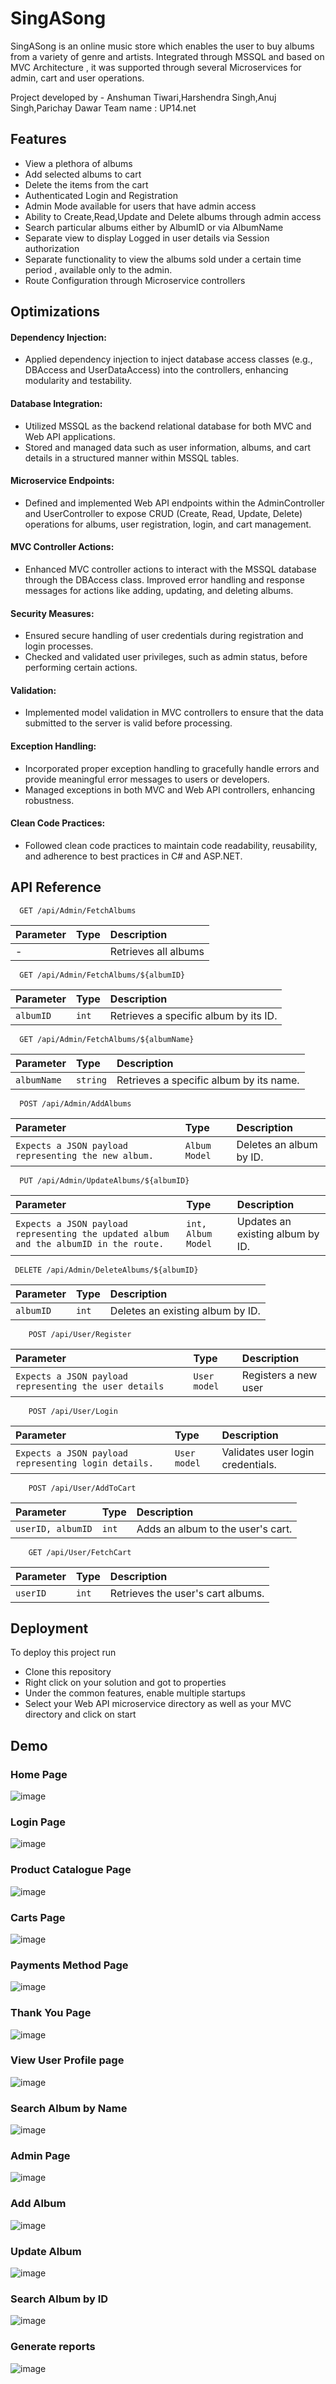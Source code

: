 
# SingASong

SingASong is an online music store which enables the user to buy albums from a variety of genre and artists. 
Integrated through MSSQL and based on MVC Architecture , it was supported through several Microservices for admin, cart and user operations.

Project developed by - Anshuman Tiwari,Harshendra Singh,Anuj Singh,Parichay Dawar
Team name : UP14.net


## Features

- View a plethora of albums 
- Add selected albums to cart
- Delete the items from the cart
- Authenticated Login and Registration
- Admin Mode available for users that have admin access
- Ability to Create,Read,Update and Delete albums through admin access
- Search particular albums either by AlbumID or via AlbumName
- Separate view to display Logged in user details via Session authorization
- Separate functionality to view the albums sold under a certain time period , available only to the admin.
- Route Configuration through Microservice controllers


## Optimizations

#### Dependency Injection: 
- Applied dependency injection to inject database access classes (e.g., DBAccess and UserDataAccess) into the controllers, enhancing modularity and testability.
####  Database Integration:
 - Utilized MSSQL as the backend relational database for both MVC and Web API applications.
- Stored and managed data such as user information, albums, and cart details in a structured manner within MSSQL tables.
####  Microservice Endpoints:
- Defined and implemented Web API endpoints within the AdminController and UserController to expose CRUD (Create, Read, Update, Delete) operations for albums, user registration, login, and cart management.
#### MVC Controller Actions:
- Enhanced MVC controller actions to interact with the MSSQL database through the DBAccess class.
Improved error handling and response messages for actions like adding, updating, and deleting albums.

#### Security Measures:

 - Ensured secure handling of user credentials during registration and login processes.
 - Checked and validated user privileges, such as admin status, before performing certain actions.

 #### Validation:
 - Implemented model validation in MVC controllers to ensure that the data submitted to the server is valid before processing.

#### Exception Handling:

 - Incorporated proper exception handling to gracefully handle errors and provide meaningful error messages to users or developers.
 - Managed exceptions in both MVC and Web API controllers, enhancing robustness.

 #### Clean Code Practices:

 - Followed clean code practices to maintain code readability, reusability, and adherence to best practices in C# and ASP.NET.
## API Reference


```http
  GET /api/Admin/FetchAlbums
```

| Parameter | Type     | Description                |
| :-------- | :------- | :------------------------- |
|       -|  | Retrieves all albums |


```http
  GET /api/Admin/FetchAlbums/${albumID}
```

| Parameter | Type     | Description                       |
| :-------- | :------- | :-------------------------------- |
| `albumID`      | `int` | Retrieves a specific album by its ID.|


```http
  GET /api/Admin/FetchAlbums/${albumName}
```

| Parameter | Type     | Description                       |
| :-------- | :------- | :-------------------------------- |
| `albumName`      | `string` | Retrieves a specific album by its name.|


```http
  POST /api/Admin/AddAlbums
```

| Parameter | Type     | Description                       |
| :-------- | :------- | :-------------------------------- |
| `Expects a JSON payload representing the new album.`      | `Album Model` | Deletes an album by ID.|


```http
  PUT /api/Admin/UpdateAlbums/${albumID}
```

| Parameter | Type     | Description                       |
| :-------- | :------- | :-------------------------------- |
| `Expects a JSON payload representing the updated album and the albumID in the route.`      | `int, Album Model` |Updates an existing album by ID.|


```http
 DELETE /api/Admin/DeleteAlbums/${albumID}
```

| Parameter | Type     | Description                       |
| :-------- | :------- | :-------------------------------- |
| `albumID`      | `int` |Deletes an existing album by ID.|



```http
    POST /api/User/Register
```

| Parameter | Type     | Description                       |
| :-------- | :------- | :-------------------------------- |
| `Expects a JSON payload representing the user details`      | `User model` |Registers a new user|




```http
    POST /api/User/Login
```

| Parameter | Type     | Description                       |
| :-------- | :------- | :-------------------------------- |
| `Expects a JSON payload representing login details.`      | `User model` | Validates user login credentials.|



```http
    POST /api/User/AddToCart
```

| Parameter | Type     | Description                       |
| :-------- | :------- | :-------------------------------- |
| `userID, albumID`      | `int` | Adds an album to the user's cart.|



```http
    GET /api/User/FetchCart
```

| Parameter | Type     | Description                       |
| :-------- | :------- | :-------------------------------- |
| `userID`      | `int` | Retrieves the user's cart albums.|

## Deployment

To deploy this project run

- Clone this repository
- Right click on your solution and got to properties
- Under the common features, enable multiple startups
- Select your Web API microservice directory as well as your MVC directory and click on start


## Demo

### Home Page
![image](https://github.com/harsh735/SingASong-main/assets/53695605/1e9e5c25-9b6f-45a4-8b4f-de6204d8a8c2)


### Login Page
![image](https://github.com/harsh735/SingASong-main/assets/53695605/009c57ad-54e0-420a-9785-2989b4f9c08a)


### Product Catalogue Page
![image](https://github.com/harsh735/SingASong-main/assets/53695605/9e25375a-ee84-4b9f-b6de-9d516e166576)


### Carts Page
![image](https://github.com/harsh735/SingASong-main/assets/53695605/a61525a6-2a13-4470-af26-78cda2ad570f)


### Payments Method Page
![image](https://github.com/harsh735/SingASong-main/assets/53695605/0325881e-628c-4613-aa5c-26044f56a1d0)


### Thank You Page
![image](https://github.com/harsh735/SingASong-main/assets/53695605/cbebe504-abf4-40e5-8860-630c104d9d59)



### View User Profile page
![image](https://github.com/harsh735/SingASong-main/assets/53695605/f800c4ac-5668-40c1-8eed-7ea57e0464b5)

### Search Album by Name
![image](https://github.com/harsh735/SingASong-main/assets/53695605/3d22fbcc-6367-4d43-b171-fffbcdf494b5)



### Admin Page
![image](https://github.com/harsh735/SingASong-main/assets/53695605/9318a4a0-0145-40f7-9419-008dc536de92)
### Add Album
![image](https://github.com/harsh735/SingASong-main/assets/53695605/10036cbf-6dd7-45c3-a937-cb535f64946d)
### Update Album
![image](https://github.com/harsh735/SingASong-main/assets/53695605/3dc7cbdf-33d3-4276-a6b0-59c3f2bc4e0b)
### Search Album by ID
![image](https://github.com/harsh735/SingASong-main/assets/53695605/327692f3-e9a4-415e-b03f-60c15f2c3ec0)

### Generate reports
![image](https://github.com/harsh735/SingASong-main/assets/53695605/3e095238-54ef-4e03-bff0-01f64bc5c08a)

